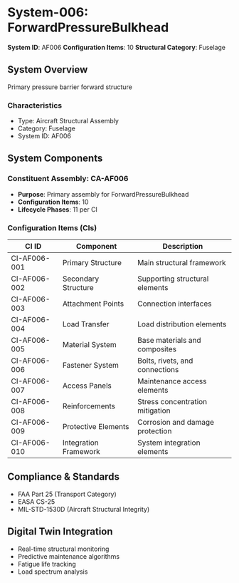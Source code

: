 # System-006: ForwardPressureBulkhead

**System ID**: AF006
**Configuration Items**: 10
**Structural Category**: Fuselage

## System Overview

Primary pressure barrier forward structure

### Characteristics
- Type: Aircraft Structural Assembly
- Category: Fuselage
- System ID: AF006

## System Components

### Constituent Assembly: CA-AF006
- **Purpose**: Primary assembly for ForwardPressureBulkhead
- **Configuration Items**: 10
- **Lifecycle Phases**: 11 per CI

### Configuration Items (CIs)

| CI ID | Component | Description |
|-------|-----------|-------------|
| CI-AF006-001 | Primary Structure | Main structural framework |
| CI-AF006-002 | Secondary Structure | Supporting structural elements |
| CI-AF006-003 | Attachment Points | Connection interfaces |
| CI-AF006-004 | Load Transfer | Load distribution elements |
| CI-AF006-005 | Material System | Base materials and composites |
| CI-AF006-006 | Fastener System | Bolts, rivets, and connections |
| CI-AF006-007 | Access Panels | Maintenance access elements |
| CI-AF006-008 | Reinforcements | Stress concentration mitigation |
| CI-AF006-009 | Protective Elements | Corrosion and damage protection |
| CI-AF006-010 | Integration Framework | System integration elements |

## Compliance & Standards
- FAA Part 25 (Transport Category)
- EASA CS-25
- MIL-STD-1530D (Aircraft Structural Integrity)

## Digital Twin Integration
- Real-time structural monitoring
- Predictive maintenance algorithms
- Fatigue life tracking
- Load spectrum analysis
